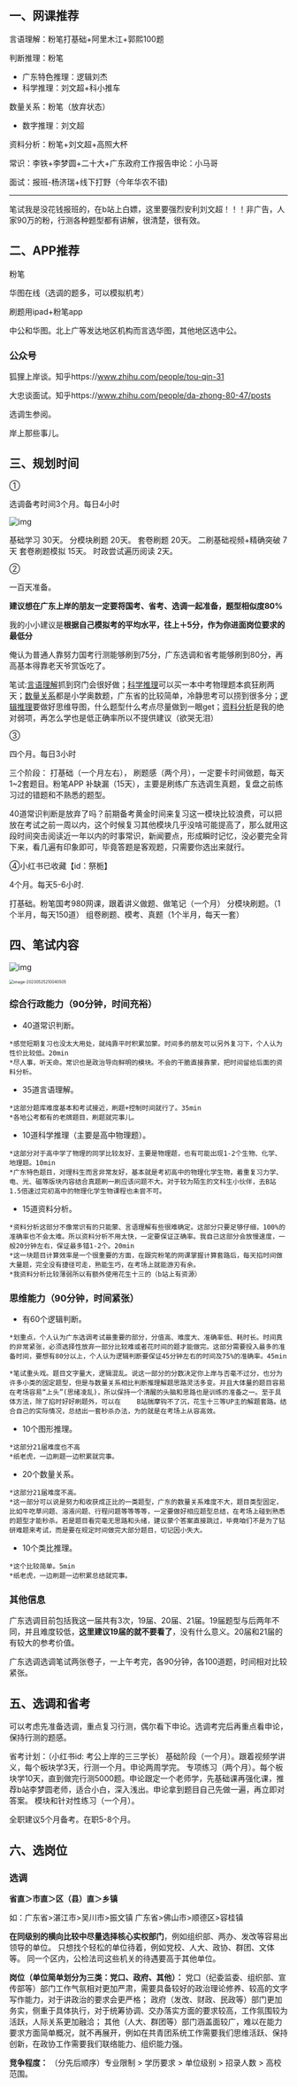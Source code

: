 ## 一、网课推荐

言语理解：粉笔打基础+阿里木江+郭熙100题

判断推理：粉笔

- 广东特色推理：逻辑刘杰
- 科学推理：刘文超+科小推车

数量关系：粉笔（放弃状态）

- 数字推理：刘文超

资料分析：粉笔+刘文超+高照大杯

常识：李铁+李梦圆+二十大+广东政府工作报告申论：小马哥

面试：报班-杨济瑞+线下打野（今年华农不错)

---

笔试我是没花钱报班的，在b站上白嫖，这里要强烈安利刘文超！！！非广告，人家90万的粉，行测各种题型都有讲解，很清楚，很有效。





## 二、APP推荐

粉笔

华图在线（选调的题多，可以模拟机考）

刷题用ipad+粉笔app

中公和华图。北上广等发达地区机构而言选华图，其他地区选中公。

### 公众号

狐狸上岸谈。知乎https://www.zhihu.com/people/tou-qin-31

大忠谈面试。知乎https://www.zhihu.com/people/da-zhong-80-47/posts

选调生参阅。

岸上那些事儿。

## 三、规划时间

①

选调备考时间3个月。每日4小时

![img](https://pic3.zhimg.com/v2-1dfdb057359ed08ee1b9582f7d8972c2_r.jpg)

基础学习 30天。
分模块刷题 20天。
套卷刷题 20天。
二刷基础视频+精确突破 7天
套卷刷题模拟 15天。
时政尝试遍历阅读 2天。

②

一百天准备。

**建议想在广东上岸的朋友一定要将国考、省考、选调一起准备，题型相似度80%**

我的小小建议是**根据自己模拟考的平均水平，往上＋5分，作为你进面岗位要求的最低分**

俺认为普通人靠努力国考行测能够刷到75分，广东选调和省考能够刷到80分，再高基本得靠老天爷赏饭吃了。

笔试:[言语理解](https://www.zhihu.com/search?q=言语理解&search_source=Entity&hybrid_search_source=Entity&hybrid_search_extra={"sourceType"%3A"answer"%2C"sourceId"%3A"2642690083"})抓到窍门会很好做；[科学推理](https://www.zhihu.com/search?q=科学推理&search_source=Entity&hybrid_search_source=Entity&hybrid_search_extra={"sourceType"%3A"answer"%2C"sourceId"%3A"2642690083"})可以买一本中考物理题本疯狂刷两天；[数量关系](https://www.zhihu.com/search?q=数量关系&search_source=Entity&hybrid_search_source=Entity&hybrid_search_extra={"sourceType"%3A"answer"%2C"sourceId"%3A"2642690083"})都是小学奥数题，广东省的比较简单，冷静思考可以捞到很多分；[逻辑推理](https://www.zhihu.com/search?q=逻辑推理&search_source=Entity&hybrid_search_source=Entity&hybrid_search_extra={"sourceType"%3A"answer"%2C"sourceId"%3A"2642690083"})要做好思维导图，什么题型什么考点尽量做到一眼get；[资料分析](https://www.zhihu.com/search?q=资料分析&search_source=Entity&hybrid_search_source=Entity&hybrid_search_extra={"sourceType"%3A"answer"%2C"sourceId"%3A"2642690083"})是我的绝对弱项，再怎么学也是低正确率所以不提供建议（欲哭无泪）

③

四个月。每日3小时

三个阶段：
	打基础（一个月左右），
	刷题感（两个月），一定要卡时间做题，每天1~2套题目。粉笔APP
	补缺漏（15天），主要是刷练广东选调生真题，复盘之前练习过的错题和不熟悉的题型。

40道常识判断是放弃了吗？前期备考黄金时间来复习这一模块比较浪费，可以把放在考试之前一周以内，这个时候复习其他模块几乎没啥可能提高了，那么就用这段时间突击阅读近一年以内的时事常识，新闻要点，形成瞬时记忆，没必要完全背下来，看几遍有印象即可，毕竟答题是客观题，只需要你选出来就行。

④小红书已收藏【id：祭栀】

4个月。每天5-6小时.

打基础。粉笔国考980网课，跟着讲义做题、做笔记（一个月）
分模块刷题。（1个半月，每天150道）
组卷刷题、模考、真题（1个半月，每天一套）





## 四、笔试内容

![img](https://pic4.zhimg.com/80/v2-b073c01c1d9b760696c748f53ebd5ba7_720w.webp)

<img src="C:\Users\10275\AppData\Roaming\Typora\typora-user-images\image-20230525210040505.png" alt="image-20230525210040505" style="zoom: 50%;" />

### 综合行政能力（90分钟，时间充裕）

- 40道常识判断。

```text
*感觉短期复习也没太大用处，就纯靠平时积累加蒙。时间多的朋友可以另外复习下，个人认为性价比较低。20min
*尽人事，听天命。常识也是政治导向鲜明的模块。不会的干脆直接靠蒙，把时间留给后面的资料分析。
```

- 35道言语理解。

```text
*这部分题库难度基本和考试接近，刷题+控制时间就行了。35min
*各地公考都有的老牌题目，刷题就完事儿。
```

- 10道科学推理（主要是高中物理题）。
```text
*这部分对于高中学了物理的同学比较友好，主要是物理题，也有可能出现1-2个生物、化学、地理题。10min
*广东特色题目，对理科生而言非常友好，基本就是考初高中的物理化学生物，着重复习力学、电、光、磁等版块内容结合真题刷一刷应该问题不大。对于较为陌生的文科生小伙伴，去B站1.5倍速过完初高中的物理化学生物课程也未尝不可。
```
- 15道资料分析。

```text
*资料分析这部分不像常识有的只能蒙、言语理解有些很难确定。这部分只要足够仔细，100%的准确率也不会太难。所以资料分析不用太快，一定要保证正确率。我自己这部分会放慢速度，一般20分钟左右，保证最多错1-2个。20min
*这一块题目计算效率是一个很重要的方面，在跟完粉笔的网课掌握计算套路后，每天掐时间做大量题，完全没有捷径可走，熟能生巧，在考场上就能游刃有余。
*我资料分析比较薄弱所以有额外使用花生十三的（b站上有资源）
```

### 思维能力（90分钟，时间紧张）

- 有60个逻辑判断。

```text
*划重点，个人认为广东选调考试最重要的部分，分值高、难度大、准确率低、耗时长。时间真的非常紧张，必须选择性放弃一部分比较难或者花时间的题才能做完。这部分需要投入最多的准备时间，要想有80分以上，个人认为逻辑判断要保证45分钟左右的时间及75%的准确率。45min

*笔试重头戏。题目文字量大，逻辑混乱。说这一部分的分数决定你上岸与否毫不过分，也分为许多小类的固定题型，但是与数量关系相比判断推理解题思路灵活多变。并且大体量的题目容易在考场容易“上头”(思绪凌乱)，所以保持一个清醒的头脑和思路也是训练的准备之一。至于具体方法，除了掐时好好刷题外，可以在	B站揣摩钩不了沉，花生十三等UP主的解题套路。结合自己的实际情况，总结出一套秒杀办法，为的就是在考场上从容高效。
```

- 10个图形推理。

```text
*这部分21届难度也不高
*纸老虎，一边刷题一边积累就完事。
```

- 20个数量关系。

```text
*这部分21届难度不高。
*这一部分可以说是努力和收获成正比的一类题型，广东的数量关系难度不大，题目类型固定，比如牛吃草问题、溶液问题、行程问题等等等等，一定要做好相应题型总结，在考场上碰到熟悉的题型才能秒杀。若是题目看完毫无思路和头绪，建议蒙个答案直接跳过，毕竟咱们不是为了钻研难题来考试，而是要在规定时间做完大部分题目，切记因小失大。
```

- 10个类比推理。

```text
*这个比较简单。5min
*纸老虎，一边刷题一边积累总结就完事。
```



### 其他信息

广东选调目前包括我这一届共有3次，19届、20届、21届。19届题型与后两年不同，并且难度较低，**这里建议19届的就不要看了**，没有什么意义。20届和21届的有较大的参考价值。

广东选调选调笔试两张卷子，一上午考完，各90分钟，各100道题，时间相对比较紧张。



## 五、选调和省考

可以考虑先准备选调，重点复习行测，偶尔看下申论。选调考完后再重点看申论，保持行测的题感。

省考计划：（小红书id: 考公上岸的三三学长）
	基础阶段（一个月）。跟着视频学讲义，每个板块学3天，行测一个月。申论两周学完。
	专项练习（两个月）。每个板块学10天，直到做完行测5000题。申论跟定一个老师学，先基础课再强化课，推荐b站李梦圆老师，适合小白，深入浅出。申论拿到题目自己先做一遍，再立即对答案。
	模块和针对性练习（一个月）。	

全职建议5个月备考。在职5-8个月。

## 六、选岗位

### 选调

**省直＞市直＞区（县）直＞乡镇**

如：广东省>湛江市>吴川市>振文镇
		广东省>佛山市>顺德区>容桂镇

**在同级别的横向比较中尽量选择核心实权部门**，例如组织部、两办、发改等容易出领导的单位。
只想找个轻松的单位待着，例如党校、人大、政协、群团、文体等。
同一个区内，公检法司这些机关的待遇要高于其他单位。

**岗位（单位简单划分为三类：党口、政府、其他）：**
		党口（纪委监委、组织部、宣传部等）部门工作气氛相对更加严肃，需要具备较好的政治理论修养、较高的文字写作能力，对于讲政治的要求会更严格；
		政府（发改、财政、民政等）部门更加务实，侧重于具体执行，对于统筹协调、交办落实方面的要求较高，工作氛围较为活跃，人际关系更加融洽；
		其他（人大、群团等）部门涵盖面较广，难以在能力要求方面简单概况，就不再展开，例如在共青团系统工作需要我们思维活跃、保持创新，在政协工作需要我们联络能力、组织能力强。

**竞争程度：**
	（分先后顺序）专业限制 > 学历要求 > 单位级别 > 招录人数 > 高校范围。
